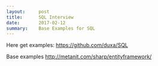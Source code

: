 ```yaml
---
layout:     post
title:      SQL Interview
date:       2017-02-12
summary:    Base Examples for SQL
---
```


Here get examples: https://github.com/duxa/SQL

Base examples http://metanit.com/sharp/entityframework/